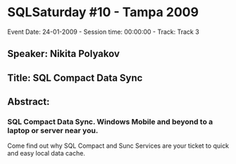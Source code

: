 # SQLSaturday #10 - Tampa 2009
Event Date: 24-01-2009 - Session time: 00:00:00 - Track: Track 3
## Speaker: Nikita Polyakov
## Title: SQL Compact  Data Sync
## Abstract:
### SQL Compact  Data Sync. Windows Mobile and beyond to a laptop or server near you. 
Come find out why SQL Compact and Sunc Services are your ticket to quick and easy local data cache.
